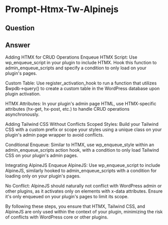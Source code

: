 # Prompt-Htmx-Tw-Alpinejs

## Question

## Answer

Adding HTMX for CRUD Operations
Enqueue HTMX Script: Use wp_enqueue_script in your plugin to include HTMX. Hook this function to admin_enqueue_scripts and specify a condition to only load on your plugin's pages.

Custom Table: Use register_activation_hook to run a function that utilizes $wpdb->query() to create a custom table in the WordPress database upon plugin activation.

HTMX Attributes: In your plugin's admin page HTML, use HTMX-specific attributes (hx-get, hx-post, etc.) to handle CRUD operations asynchronously.

Adding Tailwind CSS Without Conflicts
Scoped Styles: Build your Tailwind CSS with a custom prefix or scope your styles using a unique class on your plugin's admin page wrapper to avoid conflicts.

Conditional Enqueue: Similar to HTMX, use wp_enqueue_style within an admin_enqueue_scripts action hook, with a condition to only load Tailwind CSS on your plugin's admin pages.

Integrating AlpineJS
Enqueue AlpineJS: Use wp_enqueue_script to include AlpineJS, similarly hooked to admin_enqueue_scripts with a condition for loading only on your plugin's pages.

No Conflict: AlpineJS should naturally not conflict with WordPress admin or other plugins, as it activates only on elements with x-data attributes. Ensure it's only enqueued on your plugin's pages to limit its scope.

By following these steps, you ensure that HTMX, Tailwind CSS, and AlpineJS are only used within the context of your plugin, minimizing the risk of conflicts with WordPress core or other plugins.
